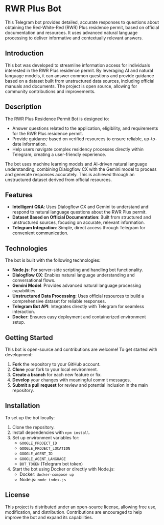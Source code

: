 # RWR Plus Bot

This Telegram bot provides detailed, accurate responses to questions about obtaining the Red-White-Red (RWR) Plus residence permit, based on official documentation and resources. It uses advanced natural language processing to deliver informative and contextually relevant answers.

## Introduction
This bot was developed to streamline information access for individuals interested in the RWR Plus residence permit. By leveraging AI and natural language models, it can answer common questions and provide guidance based on a dataset built from unstructured data sources, including official manuals and documents. The project is open source, allowing for community contributions and improvements.

## Description
The RWR Plus Residence Permit Bot is designed to:
- Answer questions related to the application, eligibility, and requirements for the RWR Plus residence permit.
- Provide guidance based on verified resources to ensure reliable, up-to-date information.
- Help users navigate complex residency processes directly within Telegram, creating a user-friendly experience.
  
The bot uses machine learning models and AI-driven natural language understanding, combining Dialogflow CX with the Gemini model to process and generate responses accurately. This is achieved through an unstructured dataset derived from official resources.

## Features
- **Intelligent Q&A**: Uses Dialogflow CX and Gemini to understand and respond to natural language questions about the RWR Plus permit.
- **Dataset Based on Official Documentation**: Built from structured and unstructured sources, focusing on accurate, relevant information.
- **Telegram Integration**: Simple, direct access through Telegram for convenient communication.
  
## Technologies
The bot is built with the following technologies:

- **Node.js**: For server-side scripting and handling bot functionality.
- **Dialogflow CX**: Enables natural language understanding and conversational flows.
- **Gemini Model**: Provides advanced natural language processing capabilities.
- **Unstructured Data Processing**: Uses official resources to build a comprehensive dataset for reliable responses.
- **Telegram Bot API**: Integrates directly with Telegram for seamless interaction.
- **Docker**: Ensures easy deployment and containerized environment setup.

## Getting Started
This bot is open-source and contributions are welcome! To get started with development:

1. **Fork** the repository to your GitHub account.
2. **Clone** your fork to your local environment.
3. **Create a branch** for each new feature or fix.
4. **Develop** your changes with meaningful commit messages.
5. **Submit a pull request** for review and potential inclusion in the main repository.

## Installation
To set up the bot locally:

1. Clone the repository.
2. Install dependencies with `npm install`.
3. Set up environment variables for:
   - `GOOGLE_PROJECT_ID`
   - `GOOGLE_PROJECT_LOCATION`
   - `GOOGLE_AGENT_ID`
   - `GOOGLE_AGENT_LANGUAGE`
   - `BOT_TOKEN` (Telegram bot token)
4. Start the bot using Docker or directly with Node.js:
   - Docker: `docker-compose up`
   - Node.js: `node index.js`

## License
This project is distributed under an open-source license, allowing free use, modification, and distribution. Contributions are encouraged to help improve the bot and expand its capabilities.

